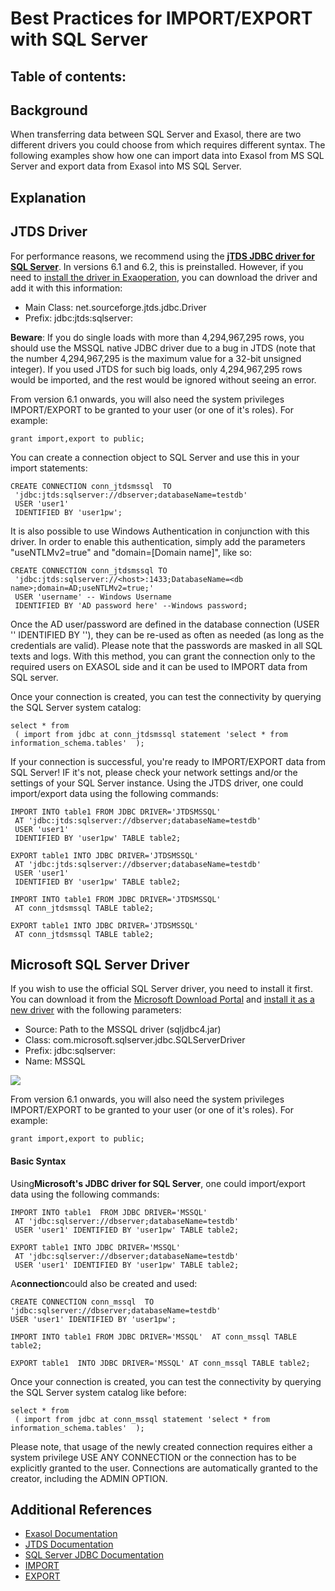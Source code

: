 # Best Practices for IMPORT/EXPORT with SQL Server 
## Table of contents:

## Background

When transferring data between SQL Server and Exasol, there are two different drivers you could choose from which requires different syntax. The following examples show how one can import data into Exasol from MS SQL Server and export data from Exasol into MS SQL Server.

## Explanation

## JTDS Driver

For performance reasons, we recommend using the [**jTDS JDBC driver for SQL Server**](https://sourceforge.net/projects/jtds/). In versions 6.1 and 6.2, this is preinstalled. However, if you need to [install the driver in Exaoperation](https://docs.exasol.com/loading_data/connect_databases/import_data_using_jdbc.htm), you can download the driver and add it with this information:

* Main Class: net.sourceforge.jtds.jdbc.Driver
* Prefix: jdbc:jtds:sqlserver:

**Beware**: If you do single loads with more than 4,294,967,295 rows, you should use the MSSQL native JDBC driver due to a bug in JTDS (note that the number 4,294,967,295 is the maximum value for a 32-bit unsigned integer). If you used JTDS for such big loads, only 4,294,967,295 rows would be imported, and the rest would be ignored without seeing an error.

From version 6.1 onwards, you will also need the system privileges IMPORT/EXPORT to be granted to your user (or one of it's roles). For example:


```markup
grant import,export to public;
```
You can create a connection object to SQL Server and use this in your import statements:


```markup
CREATE CONNECTION conn_jtdsmssql  TO 
 'jdbc:jtds:sqlserver://dbserver;databaseName=testdb'  
 USER 'user1' 
 IDENTIFIED BY 'user1pw';
```
It is also possible to use Windows Authentication in conjunction with this driver. In order to enable this authentication, simply add the parameters "useNTLMv2=true" and "domain=[Domain name]", like so:


```"code-sql"
CREATE CONNECTION conn_jtdsmssql TO 
 'jdbc:jtds:sqlserver://<host>:1433;DatabaseName=<db name>;domain=AD;useNTLMv2=true;' 
 USER 'username' -- Windows Username 
 IDENTIFIED BY 'AD password here' --Windows password; 
```
Once the AD user/password are defined in the database connection (USER '' IDENTIFIED BY ''), they can be re-used as often as needed (as long as the credentials are valid). Please note that the passwords are masked in all SQL texts and logs. With this method, you can grant the connection only to the required users on EXASOL side and it can be used to IMPORT data from SQL server. 

Once your connection is created, you can test the connectivity by querying the SQL Server system catalog:


```markup
select * from  
 ( import from jdbc at conn_jtdsmssql statement 'select * from information_schema.tables'  );
```
If your connection is successful, you're ready to IMPORT/EXPORT data from SQL Server! IF it's not, please check your network settings and/or the settings of your SQL Server instance. Using the JTDS driver, one could import/export data using the following commands:


```"code-sql"
IMPORT INTO table1 FROM JDBC DRIVER='JTDSMSSQL'  
 AT 'jdbc:jtds:sqlserver://dbserver;databaseName=testdb'  
 USER 'user1' 
 IDENTIFIED BY 'user1pw' TABLE table2;  
 
EXPORT table1 INTO JDBC DRIVER='JTDSMSSQL' 
 AT 'jdbc:jtds:sqlserver://dbserver;databaseName=testdb'  
 USER 'user1' 
 IDENTIFIED BY 'user1pw' TABLE table2;  
  
IMPORT INTO table1 FROM JDBC DRIVER='JTDSMSSQL'  
 AT conn_jtdsmssql TABLE table2;  
  
EXPORT table1 INTO JDBC DRIVER='JTDSMSSQL'  
 AT conn_jtdsmssql TABLE table2;
```
## Microsoft SQL Server Driver

If you wish to use the official SQL Server driver, you need to install it first. You can download it from the [Microsoft Download Portal](https://docs.microsoft.com/en-us/sql/connect/jdbc/microsoft-jdbc-driver-for-sql-server) and [install it as a new driver](https://docs.exasol.com/loading_data/connect_databases/import_data_using_jdbc.htm) with the following parameters:

* Source: Path to the MSSQL driver (sqljdbc4.jar)
* Class: com.microsoft.sqlserver.jdbc.SQLServerDriver
* Prefix: jdbc:sqlserver:
* Name: MSSQL

![](images/image.png)

From version 6.1 onwards, you will also need the system privileges IMPORT/EXPORT to be granted to your user (or one of it's roles). For example:


```markup
grant import,export to public;
```
#### Basic Syntax

Using**Microsoft's JDBC driver for SQL Server**, one could import/export data using the following commands:


```"code-sql"
IMPORT INTO table1  FROM JDBC DRIVER='MSSQL'  
 AT 'jdbc:sqlserver://dbserver;databaseName=testdb'  
 USER 'user1' IDENTIFIED BY 'user1pw' TABLE table2;  
 
EXPORT table1 INTO JDBC DRIVER='MSSQL'  
 AT 'jdbc:sqlserver://dbserver;databaseName=testdb'  
 USER 'user1' IDENTIFIED BY 'user1pw' TABLE table2; 
```
A**connection**could also be created and used:


```"code-sql"
CREATE CONNECTION conn_mssql  TO 
'jdbc:sqlserver://dbserver;databaseName=testdb'  
USER 'user1' IDENTIFIED BY 'user1pw';  

IMPORT INTO table1 FROM JDBC DRIVER='MSSQL'  AT conn_mssql TABLE table2; 

EXPORT table1  INTO JDBC DRIVER='MSSQL' AT conn_mssql TABLE table2;
```
Once your connection is created, you can test the connectivity by querying the SQL Server system catalog like before:


```markup
select * from  
 ( import from jdbc at conn_mssql statement 'select * from information_schema.tables'  );
```
Please note, that usage of the newly created connection requires either a system privilege USE ANY CONNECTION or the connection has to be explicitly granted to the user. Connections are automatically granted to the creator, including the ADMIN OPTION.

## Additional References

* [Exasol Documentation](https://docs.exasol.com/loading_data/connect_databases/sql_server.htm)
* [JTDS Documentation](http://jtds.sourceforge.net/faq.html)
* [SQL Server JDBC Documentation](https://docs.microsoft.com/en-us/sql/connect/jdbc/microsoft-jdbc-driver-for-sql-server?view=sql-server-ver15)
* [IMPORT](https://docs.exasol.com/sql/import.htm)
* [EXPORT](https://docs.exasol.com/sql/export.htm)
